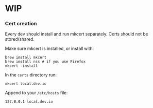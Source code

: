 # WIP

### Cert creation
Every dev should install and run mkcert separately.
Certs should not be stored/shared.

Make sure mkcert is installed, or install with:
```
brew install mkcert
brew install nss # if you use Firefox
mkcert -install
```

In the `certs` directory run:
```
mkcert local.dev.io
```

Append to your `/etc/hosts` file:
```
127.0.0.1 local.dev.io
```
